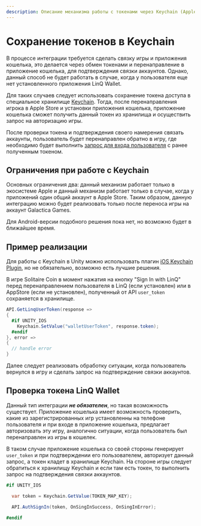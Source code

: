 ```yaml
---
description: Описание механизма работы с токенами через Keychain (Apple) для случаев, когда приложение кошелька еще не установлено.
---
```


# Сохранение токенов в Keychain

В процессе интеграции требуется сделать связку игры и приложения кошелька, это делается через обмен токенами и перенаправление в приложение кошелька, для подтверждения связки аккаунтов. Однако, данный способ не будет работать в случае, когда у пользователя еще нет установленного приложения LinQ Wallet.

Для таких случаев следует использовать сохранение токена доступа в специальное хранилище [Keychain](https://developer.apple.com/documentation/security/keychain\_services). Тогда, после перенаправления игрока в Apple Store и установки приложения кошелька, приложение кошелька сможет получить данный токен из хранилища и осуществить запрос на авторизацию игры.

После проверки токена и подтверждения своего намерения связать аккаунты, пользователь будет перенаправлен обратно в игру, где необходимо будет выполнить [запрос для входа пользователя](https://galactica-games.gitbook.io/integration-sdk/sections/registraciya-i-avtorizaciya#avtorizaciya-i-poluchenie-tokena-dostupa) с ранее полученным токеном.

## Ограничения при работе с Keychain

Основных ограничения два: данный механизм работает только в экосистеме Apple и данный механизм работает только в случае, когда у приложений один общий аккаунт в Apple Store. Таким образом, данную интеграцию можно будет реализовать только после переноса игры на аккаунт Galactica Games.&#x20;

Для Android-версии подобного решения пока нет, но возможно будет в ближайшее время.

## Пример реализации

Для работы с Keychain в Unity можно использовать плагин [iOS Keychain Plugin](https://assetstore.unity.com/packages/3d/characters/ios-keychain-plugin-43083), но не обязательно, возможно есть лучшие решения.

В игре Solitaire Coin в момент нажатия на кнопку "Sign In with LinQ" перед перенаправлением пользователя в LinQ (если установлен) или в AppStore (если не установлен), полученный от API `user_token` сохраняется в хранилище.

```csharp
API.GetLinqUserToken(response =>
{
  #if UNITY_IOS
    Keychain.SetValue("walletUserToken", response.token);
  #endif
}, error =>
{
  // handle error
}
```

Далее следует реализовать обработку ситуации, когда пользователь вернулся в игру и сделать запрос на подтверждение связки аккаунтов.

## Проверка токена LinQ Wallet

Данный тип интеграции _**не обязателен**_, но такая возможность существует. Приложение кошелька имеет возможность проверить, какие из зарегистрированных игр установленны на телефоне пользователя и при входе в приложение кошелька, предлагает авторизовать эту игру, аналогично ситуации, когда пользователь был перенаправлен из игры в кошелек.&#x20;

В таком случае приложение кошелька со своей стороны генерирует `user_token` и при подтверждении его пользователем, авторизует данный запрос, а токен кладет в хранилище Keychain. На стороне игры следует обратиться к хранилищу Keychain и если там есть токен, то выполнить запрос на подтверждения связки аккаунтов.

```csharp
#if UNITY_IOS

  var token = Keychain.GetValue(TOKEN_MAP_KEY);

  API.AuthSignIn(token, OnSingInSuccess, OnSingInError);

#endif
```